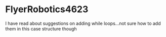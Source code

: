 # FlyerRobotics4623
I have read about suggestions on adding while loops...not sure how to add them in this case structure though
